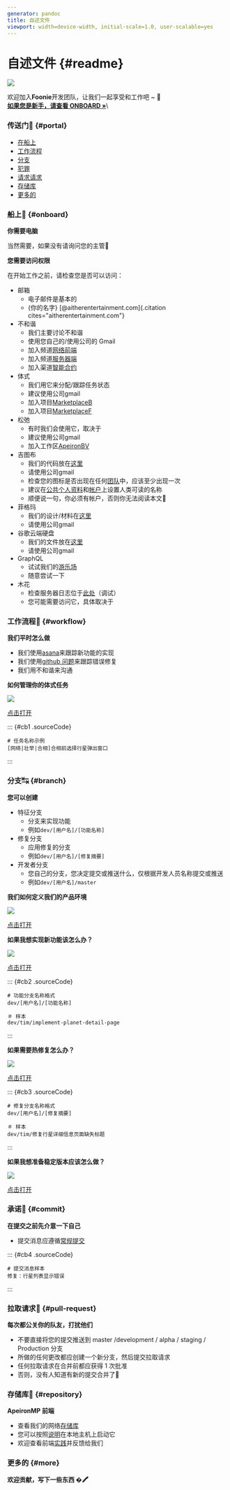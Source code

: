 ```yaml
---
generator: pandoc
title: 自述文件
viewport: width=device-width, initial-scale=1.0, user-scalable=yes
---
```


# 自述文件 {#readme}

![](/assets/icon.png)

欢迎加入**Foonie**开发团队，让我们一起享受和工作吧 \~ 🍻\
[**如果您是新手，请查看 ONBOARD »**](./#onboard-🚸)\

### 传送门🚀 {#portal}

-   [在船上](./#onboard-)
-   [工作流程](./#workflow-)
-   [分支](./#branch-)
-   [犯罪](./#commit-)
-   [请求请求](./#pull-request-)
-   [存储库](./#repository-👾)
-   [更多的](./#more)

### 船上🚸 {#onboard}

**你需要电脑**

当然需要，如果没有请询问您的主管🗿

**您需要访问权限**

在开始工作之前，请检查您是否可以访问：

-   邮箱
    -   电子邮件是基本的
    -   {你的名字} [\@aitherentertainment.com]{.citation
        cites="aitherentertainment.com"}
-   不和谐
    -   我们主要讨论不和谐
    -   使用您自己的/使用公司的 Gmail
    -   加入频道[网络前端](https://discord.com/channels/935721630565552139/960125084268372028)
    -   加入频道[服务器端](https://discord.com/channels/935721630565552139/952153677697781810)
    -   加入渠道[智能合约](https://discord.com/channels/935721630565552139/940077090819170405)
-   体式
    -   我们用它来分配/跟踪任务状态
    -   建议使用公司gmail
    -   加入项目[MarketplaceB](https://app.asana.com/0/1201597654850083/board)
    -   加入项目[MarketplaceF](https://app.asana.com/0/1202365076394322/board)
-   松弛
    -   有时我们会使用它，取决于
    -   建议使用公司gmail
    -   加入工作区[ApeironBV](apeironbv.slack.com)
-   吉图布
    -   我们的代码放在[这里](https://github.com/FoonieMagus)
    -   请使用公司gmail
    -   检查您的图标是否出现在任何[团队](https://github.com/orgs/FoonieMagus/teams)中，应该至少出现一次
    -   建议在[公共个人资料](https://github.com/settings/profile)和[帐户](https://github.com/settings/admin)上设置人类可读的名称
    -   顺便说一句，你必须有帐户，否则你无法阅读本文🗿
-   菲格玛
    -   我们的设计/材料在[这里](https://www.figma.com/files/project/50547631/Team-project?fuid=1103669907047356160)
    -   请使用公司gmail
-   谷歌云端硬盘
    -   我们的文件放在[这里](https://drive.google.com/drive/folders/1LEmqmC8iT2ySsSFr-Z8JcRzgSDgGBjNH)
    -   请使用公司gmail
-   GraphQL
    -   试试我们的[游乐场](https://api-marketpl-dev.apeironnft.com/graphiql)
    -   随意尝试一下
-   木花
    -   检查服务器日志位于[此处]((http:/18.136.241.0:9200/_plugin/kibana/app/discover/#/?_g=(filters:!(),refreshInterval:(pause:!t,value:0),time:(from:now-15m,to:now))&_a=(columns:!(method,path,level,msg,log),filters:!(),index:f2e35880-e158-11ec-9337-6936773e9fcd,interval:auto,query:(language:kuery,query:''),sort:!())))（调试）
    -   您可能需要访问它，具体取决于

### 工作流程🎢 {#workflow}

**我们平时怎么做**

-   我们使用[asana](https://app.asana.com/0/1202365076394322/board)来跟踪新功能的实现
-   我们使用[github
    问题](https://github.com/FoonieMagus/ApeironMPFrontend/issues)来跟踪错误修复
-   我们用不和谐来沟通

**如何管理你的体式任务**

![](/assets/how-to-manage-asana-task.png)

[点击打开](https://docs.google.com/drawings/d/1F_9vf3WsgswAtaLhCsWxztwPZ8EqpLZHsFxb5gAj2D4/edit)

::: {#cb1 .sourceCode}
``` {.sourceCode .sh}
# 任务名称示例
[网络|壮举|合相]合相前选择行星弹出窗口
```
:::

### 分支↹ {#branch}

**您可以创建**

-   特征分支
    -   分支来实现功能
    -   例如`dev/[用户名]/[功能名称]`
-   修复分支
    -   应用修复的分支
    -   例如`dev/[用户名]/[修复摘要]`
-   开发者分支
    -   您自己的分支，您决定提交或推送什么，仅根据开发人员名称提交或推送
    -   例如`dev/[用户名]/master`

**我们如何定义我们的产品环境**

![](/assets/how-we-separate-branch.png)

[点击打开](https://docs.google.com/drawings/d/1BohxnPhz0b4sRSY3t7DBokxDbFt16IUkB7ZCCF9eN6g/edit)

**如果我想实现新功能该怎么办？**

![](/assets/how-to-manage-feature-branch.png)

[点击打开](https://docs.google.com/drawings/d/1GwBzSknZZZTsK99Lj_371HR4VRQVxHyM9Fxk7_RdrXc/edit)

::: {#cb2 .sourceCode}
``` {.sourceCode .sh}
# 功能分支名称格式
dev/[用户名]/[功能名称]

＃ 样本
dev/tim/implement-planet-detail-page
```
:::

**如果需要热修复怎么办？**

![](/assets/how-to-manage-hotfix.png)

[点击打开](https://docs.google.com/drawings/d/1--0Lgkp300QKrbETrcc5rGUjp4J_vUdCEr07yOeIji0/edit)

::: {#cb3 .sourceCode}
``` {.sourceCode .sh}
# 修复分支名称格式
dev/[用户名]/[修复摘要]

＃ 样本
dev/tim/修复行星详细信息页面缺失标题
```
:::

**如果我想准备稳定版本应该怎么做？**

![](/assets/how-to-manage-release-branch.png)

[点击打开](https://docs.google.com/drawings/d/1vdNqGAMuwYz1zrR_uQyFp9yuBnQXoTRavKI88bKQSyU/edit)

### 承诺🧩 {#commit}

**在提交之前先介意一下自己**

-   提交消息应遵循[常规提交](https://www.conventionalcommits.org/en/v1.0.0/)

::: {#cb4 .sourceCode}
``` {.sourceCode .sh}
# 提交消息样本
修复：行星列表显示错误
```
:::

### 拉取请求🔎 {#pull-request}

**每次都公关你的队友，打扰他们**

-   不要直接将您的提交推送到 master /development / alpha / staging /
    Production 分支
-   所做的任何更改都应创建一个新分支，然后提交拉取请求
-   任何拉取请求在合并前都应获得 1 次批准
-   否则，没有人知道有新的提交合并了🗿

### 存储库👾 {#repository}

**ApeironMP 前端**

-   查看我们的网络[存储库](https://github.com/FoonieMagus/ApeironMPFrontend)
-   您可以按照[说明](https://github.com/FoonieMagus/ApeironMPFrontend#getting-started)在本地主机上启动它
-   欢迎查看前端[实践](https://github.com/FoonieMagus/ApeironMPFrontend)并反馈给我们

### 更多的 {#more}

**欢迎贡献，写下一些东西 �🖍**
